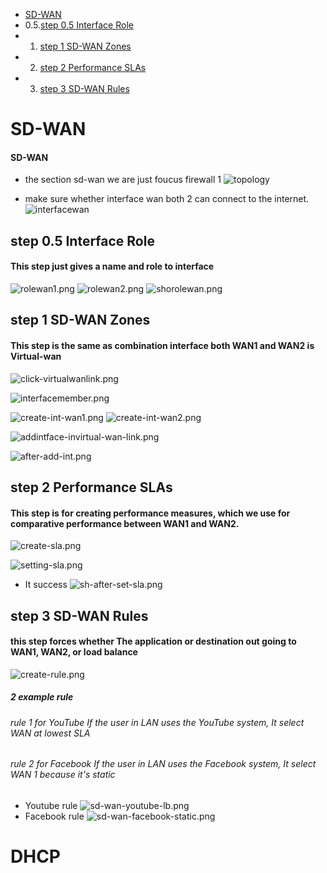 ﻿
- [SD-WAN](#SD-WAN)
- 0.5.[step 0.5 Interface  Role](#step0.5InterfaceRole)
- 1. [step 1 SD-WAN Zones](#step1SD-WANZones)
- 2. [step 2 Performance SLAs](#step2PerformanceSLAs)
- 3. [step 3  SD-WAN Rules](#step3SD-WANRules)


# SD-WAN
####  <a name='SD-WAN'></a>SD-WAN
   
- the section sd-wan we are just foucus firewall 1 
![topology](image-sdwan/typology.png)

- make sure whether interface wan both 2 can connect to the internet.
![interfacewan](image-sdwan/interfacewan.png)


##  <a name='step0.5InterfaceRole'></a>step 0.5 Interface  Role
#### This step just gives a name and role to interface 

![rolewan1.png](image-sdwan/rolewan1.png)
![rolewan2.png](image-sdwan/rolewan2.png)
![shorolewan.png](image-sdwan/shorolewan.png)


##  <a name='step1SD-WANZones'></a>step 1 SD-WAN Zones
#### This step is the same as combination interface both WAN1 and WAN2 is Virtual-wan 

![click-virtualwanlink.png](image-sdwan/click-virtualwanlink.png)

![interfacemember.png](image-sdwan/interfacemember.png)


![create-int-wan1.png](image-sdwan/create-int-wan1.png)
![create-int-wan2.png](image-sdwan/create-int-wan2.png)

![addintface-invirtual-wan-link.png](image-sdwan/addintface-invirtual-wan-link.png)

![after-add-int.png](image-sdwan/after-add-int.png)

##  <a name='step2PerformanceSLAs'></a>step 2 Performance SLAs
#### This step is for creating performance measures, which we use for comparative performance between WAN1 and WAN2.


![create-sla.png](image-sdwan/create-sla.png)

![setting-sla.png](image-sdwan/setting-sla.png)

- It success
![sh-after-set-sla.png](image-sdwan/sh-after-set-sla.png)


##  <a name='step3SD-WANRules'></a>step 3  SD-WAN Rules
#### this step forces whether The application or destination out going to WAN1, WAN2, or load balance    

![create-rule.png](image-sdwan/create-rule.png)


##### 2 example rule
###### rule 1 for YouTube If the user in LAN uses the YouTube system, It select WAN at lowest SLA
###### rule 2 for Facebook If the user in LAN uses the Facebook system, It select WAN 1 because it's static

- Youtube rule
![sd-wan-youtube-lb.png](image-sdwan/sd-wan-youtube-lb.png)
- Facebook rule
![sd-wan-facebook-static.png](image-sdwan/sd-wan-facebook-static.png)


# DHCP

